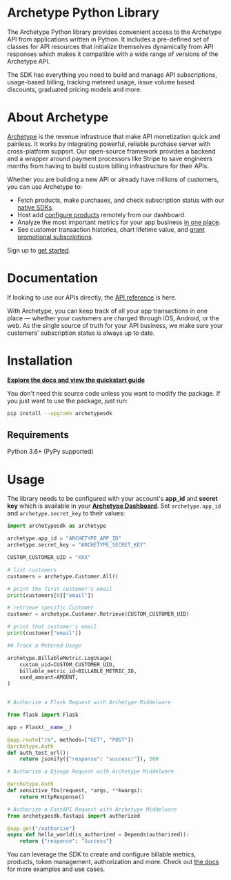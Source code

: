 # Archetype Python Library

The Archetype Python library provides convenient access to the Archetype API from applications written in Python. It includes a pre-defined set of classes for API resources that initialize themselves dynamically from API responses which makes it compatible with a wide range of versions of the Archetype API.

The SDK has everything you need to build and manage API subscriptions, usage-based billing, tracking metered usage, issue volume based discounts, graduated pricing models and more.

# About Archetype
[Archetype](https://archetype.dev) is the revenue infrastruce that make API monetization quick and painless. It works by integrating powerful, reliable purchase server with cross-platform support. Our open-source framework provides a backend and a wrapper around payment processors like Stripe to save engineers months from having to build custom billing infrastructure for their APIs.

Whether you are building a new API or already have millions of customers, you can use Archetype to:

-   Fetch products, make purchases, and check subscription status with our  [native SDKs](https://docs.archetype.dev/docs/installation).
-   Host add [configure products](https://docs.archetype.dev/docs/products) remotely from our dashboard.
-   Analyze the most important metrics for your app business  [in one place](https://docs.archetype.dev/docs/analytics).
-   See customer transaction histories, chart lifetime value, and  [grant promotional subscriptions](https://docs.archetype.dev/docs/users).

Sign up to [get started](https://app.archetype.dev/signup).

# Documentation



If looking to use our APIs directly, the [API reference](https://docs.archetype.dev/reference/basic) is here.

With Archetype, you can keep track of all your app transactions in one place — whether your customers are charged through iOS, Android, or the web. As the single source of truth for your API business, we make sure your customers' subscription status is always up to date.


# Installation

**[Explore the docs and view the quickstart guide](https://docs.archetype.dev/docs/quickstart-guide)**

You don't need this source code unless you want to modify the package. If you just want to use the package, just run:

```sh
pip install --upgrade archetypesdk
```


## Requirements

Python 3.6+ (PyPy supported)

# Usage


The library needs to be configured with your account's **app_id** and **secret key** which is available in your **[Archetype Dashboard](app.archetype.dev/settings)**. Set `archetype.app_id` and `archetype.secret_key` to their values:

```python
import archetypesdk as archetype

archetype.app_id = "ARCHETYPE_APP_ID"
archetype.secret_key = "ARCHETYPE_SECRET_KEY"

CUSTOM_CUSTOMER_UID = "XXX"

# list customers
customers = archetype.Customer.All()

# print the first customer's email
print(customers[0]["email"])

# retrieve specific Customer
customer = archetype.Customer.Retrieve(CUSTOM_CUSTOMER_UID)

# print that customer's email
print(customer["email"])

## Track a Metered Usage

archetype.BillableMetric.LogUsage(
    custom_uid=CUSTOM_CUSTOMER_UID, 
    billable_metric_id=BILLABLE_METRIC_ID, 
    used_amount=AMOUNT,
)


# Authorize a Flask Request with Archetype Middelware

from flask import Flask

app = Flask(__name__)

@app.route("/a", methods=["GET", "POST"])
@archetype.Auth
def auth_test_url():
    return jsonify({"response": "success!"}), 200

# Authorize a Django Request with Archetype Middelware

@archetype.Auth
def sensitive_fbv(request, *args, **kwargs):
    return HttpResponse()

# Authorize a FastAPI Request with Archetype Middelware
from archetypesdk.fastapi import authorized

@app.get("/authorize")
async def hello_world(is_authorized = Depends(authorized)):
    return {"response": "Success"}


```

You can leverage the SDK to create and configure billable metrics, products, token management, authorization and more. Check out [the docs](https://docs.archetype.dev/docs/welcome) for more examples and use cases.
